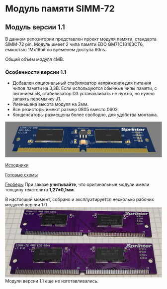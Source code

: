 # Модуль памяти SIMM-72
## Модуль версии 1.1


В данном репозитории представлен проект модуля памяти, стандарта SIMM-72 pin.
Модуль имеет 2 чипа памяти EDO GM71C18163CT6, емкостью 1Mx16bit со временем доступа 60ns.

Общий объем модуля 4MB.

### Особенности версии 1.1
* Добавлен опциональный стабилизатор напряжения для питания чипов памяти на 3,3В. Если используются обычные чипы памяти, с питанием 5В, стабилизатор D3 устанавливать не нужно, но нужно запаять перемычку J1.
* Уменьшена высота модуля на 2мм.
* Все резисторы имеют размер 0805 вместо 0603.
* Конденсаторы размещены более свободно, для удобства монтажа.

![image](Export/render.jpg)

[Исходники](Sources)

[Готовые схемы](Export)

[Герберы](Gerber) При заказе __учитывайте__, что оригинальные модули имели толщину текстолита __1,27±0,1мм__.

В настоящий момент, собрано и эксплуатируется несколько рабочих модулей версии 1.0.
![image](Export/simm72.jpg)
Модули версии 1.1 еще не изготавливались.
